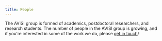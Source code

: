 ```yaml
---
title: People
---
```

The AVISI group is formed of academics, postdoctoral researchers, and research students.  The number of people in the AVISI group is growing, and if you're interested in some of the work we do, please [get in touch](/contact)!
